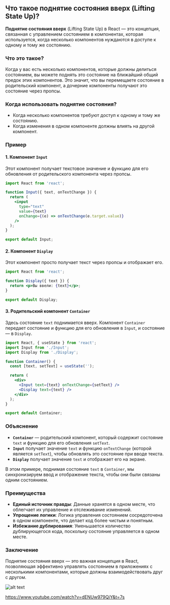 ## Что такое поднятие состояния вверх (Lifting State Up)?

**Поднятие состояния вверх** (Lifting State Up) в React — это концепция, связанная с управлением состоянием в компонентах, которая используется, когда несколько компонентов нуждаются в доступе к одному и тому же состоянию.

### Что это такое?

Когда у вас есть несколько компонентов, которые должны делиться состоянием, вы можете поднять это состояние на ближайший общий предок этих компонентов. Это значит, что вы перемещаете состояние в родительский компонент, а дочерние компоненты получают это состояние через пропсы.

### Когда использовать поднятие состояния?

- Когда несколько компонентов требуют доступ к одному и тому же состоянию.
- Когда изменения в одном компоненте должны влиять на другой компонент.

### Пример

#### 1. Компонент `Input`

Этот компонент получает текстовое значение и функцию для его обновления от родительского компонента через пропсы.

```jsx
import React from 'react';

function Input({ text, onTextChange }) {
  return (
    <input 
      type="text" 
      value={text} 
      onChange={(e) => onTextChange(e.target.value)} 
    />
  );
}

export default Input;
```

#### 2. Компонент `Display`

Этот компонент просто получает текст через пропсы и отображает его.

```jsx
import React from 'react';

function Display({ text }) {
  return <p>Вы ввели: {text}</p>;
}

export default Display;
```

#### 3. Родительский компонент `Container`

Здесь состояние `text` поднимается вверх. Компонент `Container` передает состояние и функцию для его обновления в `Input`, и состояние — в `Display`.

```jsx
import React, { useState } from 'react';
import Input from './Input';
import Display from './Display';

function Container() {
  const [text, setText] = useState('');

  return (
    <div>
      <Input text={text} onTextChange={setText} />
      <Display text={text} />
    </div>
  );
}

export default Container;
```

### Объяснение

- **`Container`** — родительский компонент, который содержит состояние `text` и функцию для его обновления `setText`.
- **`Input`** получает значение `text` и функцию `onTextChange` (которой является `setText`), чтобы обновлять это состояние при вводе текста.
- **`Display`** получает значение `text` и отображает его на экране.

В этом примере, поднимая состояние `text` в `Container`, мы синхронизируем ввод и отображение текста, чтобы они были связаны одним состоянием.

### Преимущества

- **Единый источник правды**: Данные хранятся в одном месте, что облегчает их управление и отслеживание изменений.
- **Упрощение логики**: Логика управления состоянием сосредоточена в одном компоненте, что делает код более чистым и понятным.
- **Избежание дублирования**: Уменьшается количество дублирующегося кода, поскольку состояние управляется в одном месте.

### Заключение

Поднятие состояния вверх — это важная концепция в React, позволяющая эффективно управлять состоянием в приложениях с несколькими компонентами, которые должны взаимодействовать друг с другом.

![alt text](image_37.png)

https://www.youtube.com/watch?v=dENUw979QiY&t=7s